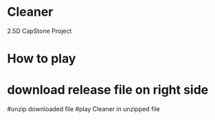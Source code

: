 # Cleaner
2.5D CapStone Project
# How to play</n>
# download release file on right side</n>
#unzip downloaded file</n>
#play Cleaner in unzipped file</n>
